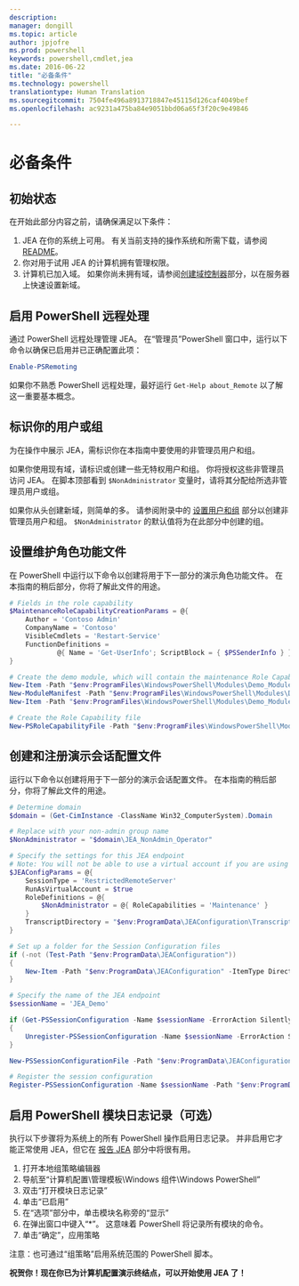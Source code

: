 ```yaml
---
description: 
manager: dongill
ms.topic: article
author: jpjofre
ms.prod: powershell
keywords: powershell,cmdlet,jea
ms.date: 2016-06-22
title: "必备条件"
ms.technology: powershell
translationtype: Human Translation
ms.sourcegitcommit: 7504fe496a8913718847e45115d126caf4049bef
ms.openlocfilehash: ac9231a475ba84e9051bbd06a65f3f20c9e49846

---
```


# 必备条件

## 初始状态
在开始此部分内容之前，请确保满足以下条件：

1. JEA 在你的系统上可用。 有关当前支持的操作系统和所需下载，请参阅 [README](./README.md)。
2. 你对用于试用 JEA 的计算机拥有管理权限。
3. 计算机已加入域。
如果你尚未拥有域，请参阅[创建域控制器](#creating-a-domain-controller)部分，以在服务器上快速设置新域。

## 启用 PowerShell 远程处理
通过 PowerShell 远程处理管理 JEA。
在“管理员”PowerShell 窗口中，运行以下命令以确保已启用并已正确配置此项：

```PowerShell
Enable-PSRemoting
```

如果你不熟悉 PowerShell 远程处理，最好运行 `Get-Help about_Remote` 以了解这一重要基本概念。

## 标识你的用户或组
为在操作中展示 JEA，需标识你在本指南中要使用的非管理员用户和组。

如果你使用现有域，请标识或创建一些无特权用户和组。
你将授权这些非管理员访问 JEA。
在脚本顶部看到 `$NonAdministrator` 变量时，请将其分配给所选非管理员用户或组。

如果你从头创建新域，则简单的多。
请参阅附录中的 [设置用户和组](creating-a-domain-controller.md#set-up-users-and-groups) 部分以创建非管理员用户和组。
`$NonAdministrator` 的默认值将为在此部分中创建的组。

## 设置维护角色功能文件
在 PowerShell 中运行以下命令以创建将用于下一部分的演示角色功能文件。
在本指南的稍后部分，你将了解此文件的用途。

```PowerShell
# Fields in the role capability
$MaintenanceRoleCapabilityCreationParams = @{
    Author = 'Contoso Admin'
    CompanyName = 'Contoso'
    VisibleCmdlets = 'Restart-Service'
    FunctionDefinitions =
            @{ Name = 'Get-UserInfo'; ScriptBlock = { $PSSenderInfo } }
}

# Create the demo module, which will contain the maintenance Role Capability File
New-Item -Path "$env:ProgramFiles\WindowsPowerShell\Modules\Demo_Module" -ItemType Directory
New-ModuleManifest -Path "$env:ProgramFiles\WindowsPowerShell\Modules\Demo_Module\Demo_Module.psd1"
New-Item -Path "$env:ProgramFiles\WindowsPowerShell\Modules\Demo_Module\RoleCapabilities" -ItemType Directory

# Create the Role Capability file
New-PSRoleCapabilityFile -Path "$env:ProgramFiles\WindowsPowerShell\Modules\Demo_Module\RoleCapabilities\Maintenance.psrc" @MaintenanceRoleCapabilityCreationParams
```

## 创建和注册演示会话配置文件
运行以下命令以创建将用于下一部分的演示会话配置文件。
在本指南的稍后部分，你将了解此文件的用途。

```PowerShell
# Determine domain
$domain = (Get-CimInstance -ClassName Win32_ComputerSystem).Domain

# Replace with your non-admin group name
$NonAdministrator = "$domain\JEA_NonAdmin_Operator"

# Specify the settings for this JEA endpoint
# Note: You will not be able to use a virtual account if you are using WMF 5.0 on Windows 7 or Windows Server 2008 R2
$JEAConfigParams = @{
    SessionType = 'RestrictedRemoteServer'
    RunAsVirtualAccount = $true
    RoleDefinitions = @{
        $NonAdministrator = @{ RoleCapabilities = 'Maintenance' }
    }
    TranscriptDirectory = "$env:ProgramData\JEAConfiguration\Transcripts"
}

# Set up a folder for the Session Configuration files
if (-not (Test-Path "$env:ProgramData\JEAConfiguration"))
{
    New-Item -Path "$env:ProgramData\JEAConfiguration" -ItemType Directory
}

# Specify the name of the JEA endpoint
$sessionName = 'JEA_Demo'

if (Get-PSSessionConfiguration -Name $sessionName -ErrorAction SilentlyContinue)
{
    Unregister-PSSessionConfiguration -Name $sessionName -ErrorAction Stop
}

New-PSSessionConfigurationFile -Path "$env:ProgramData\JEAConfiguration\JEADemo.pssc" @JEAConfigParams

# Register the session configuration
Register-PSSessionConfiguration -Name $sessionName -Path "$env:ProgramData\JEAConfiguration\JEADemo.pssc"
```

## 启用 PowerShell 模块日志记录（可选）
执行以下步骤将为系统上的所有 PowerShell 操作启用日志记录。
并非启用它才能正常使用 JEA，但它在 [报告 JEA](reporting-on-jea.md) 部分中将很有用。

1. 打开本地组策略编辑器
2. 导航至“计算机配置\管理模板\Windows 组件\Windows PowerShell”
3. 双击“打开模块日志记录”
4. 单击“已启用”
5. 在“选项”部分中，单击模块名称旁的“显示”
6. 在弹出窗口中键入“\*”。 这意味着 PowerShell 将记录所有模块的命令。
7. 单击“确定”，应用策略

注意：也可通过“组策略”启用系统范围的 PowerShell 脚本。

**祝贺你！现在你已为计算机配置演示终结点，可以开始使用 JEA 了！**




<!--HONumber=Jul16_HO1-->


